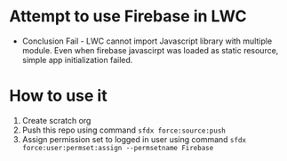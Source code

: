 # Attempt to use Firebase in LWC
- Conclusion Fail - LWC cannot import Javascript library with multiple module. Even when firebase javascirpt was loaded as static resource, simple app initialization failed.


# How to use it
1. Create scratch org
1. Push this repo using command `sfdx force:source:push`
1. Assign permission set to logged in user using command `sfdx force:user:permset:assign --permsetname Firebase`